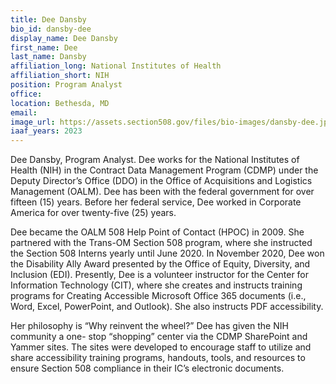 ```yaml
---
title: Dee Dansby
bio_id: dansby-dee
display_name: Dee Dansby
first_name: Dee
last_name: Dansby
affiliation_long: National Institutes of Health
affiliation_short: NIH
position: Program Analyst
office: 
location: Bethesda, MD
email: 
image_url: https://assets.section508.gov/files/bio-images/dansby-dee.jpg
iaaf_years: 2023
---
```

Dee Dansby, Program Analyst. Dee works for the National Institutes of Health (NIH) in the Contract Data Management Program (CDMP) under the Deputy Director’s Office (DDO) in the Office of Acquisitions and Logistics Management (OALM). Dee has been with the federal government for over fifteen (15) years. Before her federal service, Dee worked in Corporate America for over twenty-five (25) years.

Dee became the OALM 508 Help Point of Contact (HPOC) in 2009. She partnered with the Trans-OM Section 508 program, where she instructed the Section 508 Interns yearly until June 2020. In November 2020, Dee won the Disability Ally Award presented by the Office of Equity, Diversity, and Inclusion (EDI). Presently, Dee is a volunteer instructor for the Center for Information Technology (CIT), where she creates and instructs training programs for Creating Accessible Microsoft Office 365 documents (i.e., Word, Excel, PowerPoint, and Outlook). She also instructs PDF accessibility.

Her philosophy is “Why reinvent the wheel?” Dee has given the NIH community a one- stop “shopping” center via the CDMP SharePoint and Yammer sites. The sites were developed to encourage staff to utilize and share accessibility training programs, handouts, tools, and resources to ensure Section 508 compliance in their IC’s electronic documents.